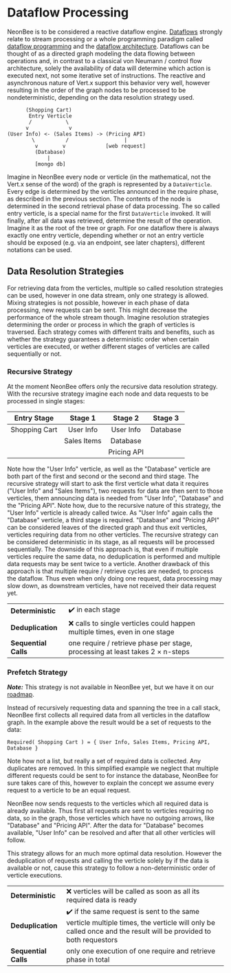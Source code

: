# Dataflow Processing

NeonBee is to be considered a reactive dataflow engine. [Dataflows](https://en.wikipedia.org/wiki/Dataflow) strongly relate to stream processing or a whole programming paradigm called [dataflow programming](https://en.wikipedia.org/wiki/Dataflow_programming) and the [dataflow architecture](https://en.wikipedia.org/wiki/Dataflow_architecture). Dataflows can be thought of as a directed graph modeling the data flowing between operations and, in contrast to a classical von Neumann / control flow architecture, solely the availability of data will determine which action is executed next, not some iterative set of instructions. The reactive and asynchronous nature of Vert.x support this behavior very well, however resulting in the order of the graph nodes to be processed to be nondeterministic, depending on the data resolution strategy used.

```
      (Shopping Cart)
       Entry Verticle
       /           \
      v             v
(User Info) <- (Sales Items) -> (Pricing API)
        \          /                  |
         v        v             [web request]
         (Database)
             |
         [mongo db]
```

Imagine in NeonBee every node or verticle (in the mathematical, not the Vert.x sense of the word) of the graph is represented by a `DataVerticle`. Every edge is determined by the verticles announced in the require phase, as described in the previous section. The contents of the node is determined in the second retrieval phase of data processing. The so called entry verticle, is a special name for the first `DataVerticle` invoked. It will finally, after all data was retrieved, determine the result of the operation. Imagine it as the root of the tree or graph. For one dataflow there is always exactly one entry verticle, depending whether or not an entry verticle should be exposed (e.g. via an endpoint, see later chapters), different notations can be used.

## Data Resolution Strategies

For retrieving data from the verticles, multiple so called resolution strategies can be used, however in one data stream, only one strategy is allowed. Mixing strategies is not possible, however in each phase of data processing, new requests can be sent. This might decrease the performance of the whole stream though. Imagine resolution strategies determining the order or process in which the graph of verticles is traversed. Each strategy comes with different traits and benefits, such as whether the strategy guarantees a deterministic order when certain verticles are executed, or wether different stages of verticles are called sequentially or not.

### Recursive Strategy

At the moment NeonBee offers only the recursive data resolution strategy. With the recursive strategy imagine each node and data requests to be processed in single stages:

| Entry Stage | Stage 1 | Stage 2 | Stage 3 |
| :---: | :---: | :---: | :---: |
| Shopping Cart | User Info | User Info | Database |
| | Sales Items | Database | |
| | | Pricing API | |

Note how the "User Info" verticle, as well as the "Database" verticle are both part of the first and second or the second and third stage. The recursive strategy will start to ask the first verticle what data it requires ("User Info" and "Sales Items"), two requests for data are then sent to those verticles, them announcing data is needed from "User Info", "Database" and the "Pricing API". Note how, due to the recursive nature of this strategy, the "User Info" verticle is already called twice. As "User Info" again calls the "Database" verticle, a third stage is required. "Database" and "Pricing API" can be considered leaves of the directed graph and thus exit verticles, verticles requiring data from no other verticles. The recursive strategy can be considered deterministic in its stage, as all requests will be processed sequentially. The downside of this approach is, that even if multiple verticles require the same data, no deduplication is performed and multiple data requests may be sent twice to a verticle. Another drawback of this approach is that multiple require / retrieve cycles are needed, to process the dataflow. Thus even when only doing one request, data processing may slow down, as downstream verticles, have not received their data request yet.

| | |
| --- | --- |
| **Deterministic** | ✔️ in each stage |
| **Deduplication** | ❌ calls to single verticles could happen multiple times, even in one stage |
| **Sequential Calls** | one require / retrieve phase per stage, processing at least takes 2 × n-steps |

### Prefetch Strategy

***Note:*** This strategy is not available in NeonBee yet, but we have it on our [roadmap](./roadmap.md).

Instead of recursively requesting data and spanning the tree in a call stack, NeonBee first collects all required data from all verticles in the dataflow graph. In the example above the result would be a set of requests to the data:

`Required( Shopping Cart ) = { User Info, Sales Items, Pricing API, Database }`

Note how not a list, but really a set of required data is collected. Any duplicates are removed. In this simplified example we neglect that multiple different requests could be sent to for instance the database, NeonBee for sure takes care of this, however to explain the concept we assume every request to a verticle to be an equal request.

NeonBee now sends requests to the verticles which all required data is already available. Thus first all requests are sent to verticles requiring no data, so in the graph, those verticles which have no outgoing arrows, like "Database" and "Pricing API". After the data for "Database" becomes available, "User Info" can be resolved and after that all other verticles will follow.

This strategy allows for an much more optimal data resolution. However the deduplication of requests and calling the verticle solely by if the data is available or not, cause this strategy to follow a non-deterministic order of verticle executions.

| | |
| --- | --- |
| **Deterministic** | ❌ verticles will be called as soon as all its required data is ready |
| **Deduplication** | ✔️ if the same request is sent to the same verticle multiple times, the verticle will only be called once and the result will be provided to both requestors |
| **Sequential Calls** | only one execution of one require and retrieve phase in total |